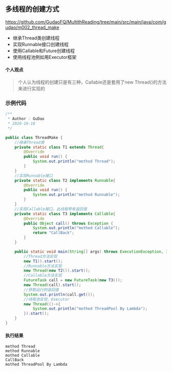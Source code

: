 ## 多线程的创建方式
<https://github.com/GudaoFQ/MultithReading/tree/main/src/main/java/com/gudao/m002_thread_make>
* 继承Thread类创建线程
* 实现Runnable接口创建线程
* 使用Callable和Future创建线程
* 使用线程池例如用Executor框架

#### 个人观点
> 个人认为线程的创建只是有三种，Callable还是套用了new Thread()的方法来进行实现的

### 示例代码
```java
/**
 * Author : GuDao
 * 2020-10-18
 */

public class ThreadMake {
    //继承Thread类
    private static class T1 extends Thread{
        @Override
        public void run() {
            System.out.println("method Thread");
        }
    }
    //实现Runnable接口
    private static class T2 implements Runnable{
        @Override
        public void run() {
            System.out.println("method Runnable");
        }
    }
    //实现Callable接口，此线程带有返回值
    private static class T3 implements Callable{
        @Override
        public Object call() throws Exception {
            System.out.println("mothed Callable");
            return "CallBack";
        }
    }

    public static void main(String[] args) throws ExecutionException, InterruptedException {
        //Thread方法实现
        new T1().start();
        //Runnable方法实现
        new Thread(new T2()).start();
        //Callable方法实现
        FutureTask call = new FutureTask(new T3());
        new Thread(call).start();
        //获取运行的返回值
        System.out.println(call.get());
        //线程池实现，Executor
        new Thread(()->{
            System.out.println("mothed ThreadPool By Lambda");
        }).start();
    }
}
```
#### 执行结果
```shell
method Thread
method Runnable
mothed Callable
CallBack
mothed ThreadPool By Lambda
```